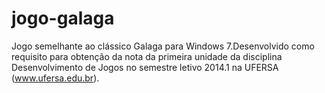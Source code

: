 # jogo-galaga
Jogo semelhante ao clássico Galaga para Windows 7.Desenvolvido como requisito para obtenção da nota da primeira unidade da disciplina Desenvolvimento de Jogos no semestre letivo 2014.1 na UFERSA (www.ufersa.edu.br).
